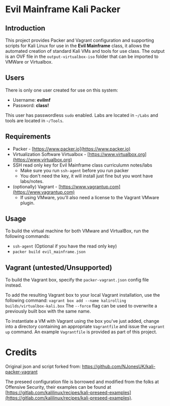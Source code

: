 # Evil Mainframe Kali Packer

## Introduction

This project provides Packer and Vagrant configuration and supporting scripts for Kali Linux for use in the **Evil Mainframe** class, it allows the automated creation of standard Kali VMs and tools for use class. The output is an OVF file in the `output-virtualbox-iso` folder that can be imported to VMWare or Virtualbox.

## Users
There is only one user created for use on this system:

* Username: **evilmf**
* Password: **class!**

This user has passwordless `sudo` enabled. Labs are located in `~/Labs` and tools are located in `~/Tools`.

## Requirements
* Packer - [https://www.packer.io](https://www.packer.io)
* Virtualization Software Virtualbox  - [https://www.virtualbox.org](https://www.virtualbox.org)
* SSH read only key for Evil Mainframe class curriculumn notes/labs
    * Make sure you run `ssh-agent` before you run packer
    * You don't need the key, it will install just fine but you wont have labs/notes.
* (optionally) Vagrant - [https://www.vagrantup.com](https://www.vagrantup.com)
    * If using VMware, you'll also need a license to the Vagrant VMware plugin.


## Usage
To build the virtual machine for both VMware and VirtualBox, run the following commands:

* `ssh-agent` (Optional if you have the read only key)
* `packer build evil_mainframe.json`


## Vagrant (untested/Unsupported)

To build the Vagrant box, specify the `packer-vagrant.json` config file instead.

To add the resulting Vagrant box to your local Vagrant installation, use the following command:
```vagrant box add --name kalirolling builds/virtualbox-kali.box```
The `--force` flag can be used to overwrite a previously built box with the same name.

To instantiate a VM with Vagrant using the box you've just added, change into a directory containing an appropriate `Vagrantfile` and issue the `vagrant up` command. An example `Vagrantfile` is provided as part of this project.

# Credits
Original json and script forked from: https://github.com/NJonesUK/kali-packer-vagrant

The preseed configuration file is borrowed and modified from the folks at Offensive Security, their examples can be found at [https://gitlab.com/kalilinux/recipes/kali-preseed-examples](https://gitlab.com/kalilinux/recipes/kali-preseed-examples).
